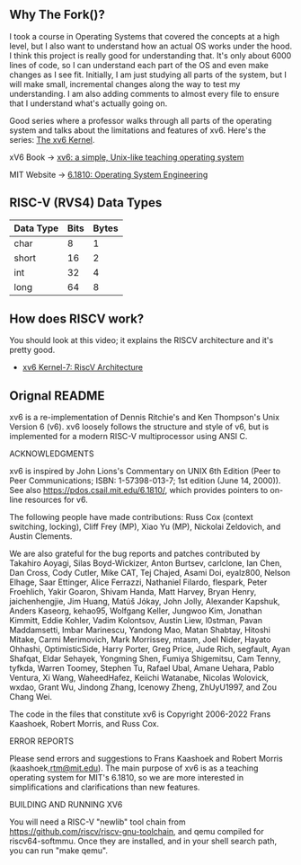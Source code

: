 ## Why The Fork()?


I took a course in Operating Systems that covered the concepts at a high level, but I also want to understand how an actual OS works under the hood. I think this project is really good for understanding that. It's only about 6000 lines of code, so I can understand each part of the OS and even make changes as I see fit. Initially, I am just studying all parts of the system, but I will make small, incremental changes along the way to test my understanding. I am also adding comments to almost every file to ensure that I understand what's actually going on.

Good series where a professor walks through all parts of the operating system and talks about the limitations and features of xv6. Here's the series: [The xv6 Kernel](https://www.youtube.com/watch?v=fWUJKH0RNFE&list=PLbtzT1TYeoMhTPzyTZboW_j7TPAnjv9XB&pp=iAQB).

xV6 Book -> [xv6: a simple, Unix-like teaching operating system](https://pdos.csail.mit.edu/6.S081/2020/xv6/book-riscv-rev1.pdf)

MIT Website -> [6.1810: Operating System Engineering](https://pdos.csail.mit.edu/6.828/2023/index.html)


## RISC-V (RVS4) Data Types


| Data Type | Bits | Bytes |
|-----------|------|-------|
| char      | 8    | 1     |
| short     | 16   | 2     |
| int       | 32   | 4     |
| long      | 64   | 8     |


## How does RISCV work?

You should look at this video; it explains the RISCV architecture and it's pretty good.

- [xv6 Kernel-7: RiscV Architecture](https://youtu.be/-S0Z0CmwkEk?list=PLbtzT1TYeoMhTPzyTZboW_j7TPAnjv9XB)


## Orignal README


xv6 is a re-implementation of Dennis Ritchie's and Ken Thompson's Unix
Version 6 (v6).  xv6 loosely follows the structure and style of v6,
but is implemented for a modern RISC-V multiprocessor using ANSI C.

ACKNOWLEDGMENTS

xv6 is inspired by John Lions's Commentary on UNIX 6th Edition (Peer
to Peer Communications; ISBN: 1-57398-013-7; 1st edition (June 14,
2000)).  See also https://pdos.csail.mit.edu/6.1810/, which provides
pointers to on-line resources for v6.

The following people have made contributions: Russ Cox (context switching,
locking), Cliff Frey (MP), Xiao Yu (MP), Nickolai Zeldovich, and Austin
Clements.

We are also grateful for the bug reports and patches contributed by
Takahiro Aoyagi, Silas Boyd-Wickizer, Anton Burtsev, carlclone, Ian
Chen, Dan Cross, Cody Cutler, Mike CAT, Tej Chajed, Asami Doi,
eyalz800, Nelson Elhage, Saar Ettinger, Alice Ferrazzi, Nathaniel
Filardo, flespark, Peter Froehlich, Yakir Goaron, Shivam Handa, Matt
Harvey, Bryan Henry, jaichenhengjie, Jim Huang, Matúš Jókay, John
Jolly, Alexander Kapshuk, Anders Kaseorg, kehao95, Wolfgang Keller,
Jungwoo Kim, Jonathan Kimmitt, Eddie Kohler, Vadim Kolontsov, Austin
Liew, l0stman, Pavan Maddamsetti, Imbar Marinescu, Yandong Mao, Matan
Shabtay, Hitoshi Mitake, Carmi Merimovich, Mark Morrissey, mtasm, Joel
Nider, Hayato Ohhashi, OptimisticSide, Harry Porter, Greg Price, Jude
Rich, segfault, Ayan Shafqat, Eldar Sehayek, Yongming Shen, Fumiya
Shigemitsu, Cam Tenny, tyfkda, Warren Toomey, Stephen Tu, Rafael Ubal,
Amane Uehara, Pablo Ventura, Xi Wang, WaheedHafez, Keiichi Watanabe,
Nicolas Wolovick, wxdao, Grant Wu, Jindong Zhang, Icenowy Zheng,
ZhUyU1997, and Zou Chang Wei.


The code in the files that constitute xv6 is
Copyright 2006-2022 Frans Kaashoek, Robert Morris, and Russ Cox.

ERROR REPORTS

Please send errors and suggestions to Frans Kaashoek and Robert Morris
(kaashoek,rtm@mit.edu).  The main purpose of xv6 is as a teaching
operating system for MIT's 6.1810, so we are more interested in
simplifications and clarifications than new features.

BUILDING AND RUNNING XV6

You will need a RISC-V "newlib" tool chain from
https://github.com/riscv/riscv-gnu-toolchain, and qemu compiled for
riscv64-softmmu.  Once they are installed, and in your shell
search path, you can run "make qemu".
